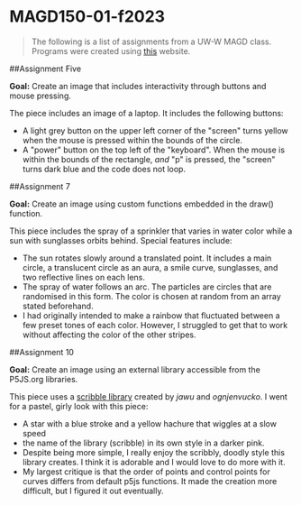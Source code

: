 # MAGD150-01-f2023

>The following is a list of assignments from a UW-W MAGD class. Programs were created using [this](www.p5js.org) website. 

##Assignment Five 

**Goal:** Create an image that includes interactivity through buttons and mouse pressing.

The piece includes an image of a laptop. It includes the following buttons:

* A light grey button on the upper left corner of the "screen" turns yellow when the mouse is pressed within the bounds of the circle.  
* A "power" button on the top left of the "keyboard". When the mouse is within the bounds of the rectangle, _and_ "p" is pressed, the "screen" turns dark blue and the code does not loop.


##Assignment 7

**Goal:** Create an image using custom functions embedded in the draw() function.

This piece includes the spray of a sprinkler that varies in water color while a sun with sunglasses orbits behind. Special features include:

* The sun rotates slowly around a translated point. It includes a main circle, a translucent circle as an aura, a smile curve, sunglasses, and two reflective lines on each lens.  
* The spray of water follows an arc. The particles are circles that are randomised in this form. The color is chosen at random from an array stated beforehand.
 * I had originally intended to make a rainbow that fluctuated between a few preset tones of each color. However, I struggled to get that to work without affecting the color of the other stripes.


##Assignment 10

**Goal:** Create an image using an external library accessible from the P5JS.org libraries.

This piece uses a [scribble library](https://github.com/generative-light/p5.scribble.js) created by _jawu_ and _ognjenvucko_. I went for a pastel, girly look with this piece:

* A star with a blue stroke and a yellow hachure that wiggles at a slow speed
* the name of the library (scribble) in its own style in a darker pink.
 * Despite being more simple, I really enjoy the scribbly, doodly style this library creates. I think it is adorable and I would love to do more with it. 
 * My largest critique is that the order of points and control points for curves differs from default p5js functions. It made the creation more difficult, but I figured it out eventually.
